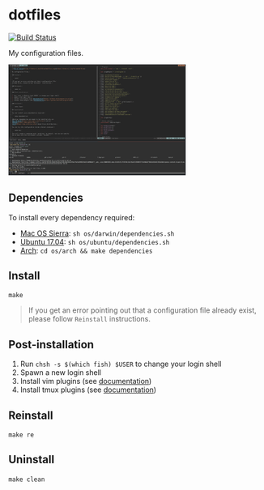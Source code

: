 # dotfiles
[![Build Status](https://travis-ci.org/foliea/dotfiles.svg)](https://travis-ci.org/foliea/dotfiles)

My configuration files.

<img src="/images/env.png" width="350"/>

## Dependencies

To install every dependency required:

* [Mac OS Sierra](https://www.apple.com/fr/osx/): `sh os/darwin/dependencies.sh`
* [Ubuntu 17.04](https://www.ubuntu.com/): `sh os/ubuntu/dependencies.sh`
* [Arch](https://www.archlinux.org/): `cd os/arch && make dependencies`

## Install

    make

>If you get an error pointing out that a configuration file
already exist, please follow `Reinstall` instructions.

## Post-installation

1. Run `chsh -s $(which fish) $USER` to change your login shell
1. Spawn a new login shell
1. Install vim plugins (see [documentation](https://github.com/junegunn/vim-plug))
1. Install tmux plugins (see [documentation](https://github.com/tmux-plugins/tpm))

## Reinstall

    make re

## Uninstall

    make clean
